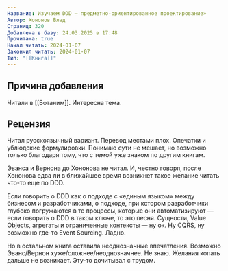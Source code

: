 ```yaml
---
Название: Изучаем DDD – предметно-ориентированное проектирование»
Автор: Хононов Влад
Страниц: 320
Добавлена в базу: 24.03.2025 в 17:48
Прочитана: true
Начал читать: 2024-01-07
Закончил читать: 2024-01-07
Тип: "[[Книга]]"
---
```

## Причина добавления

Читали в [[Ботаним]]. Интересна тема.

## Рецензия

Читал русскоязычный вариант. Перевод местами плох. Опечатки и ублюдские формулировки. Понимаю сути не мешает, но возможно только благодаря тому, что с темой уже знаком по другим книгам.

Эванса и Вернона до Хононова не читал. И, честно говоря, после Хононова едва ли в ближайшее время возникнет такое желание читать что-то еще по DDD.

Если говорить о DDD как о подходе с «единым языком» между бизнесом и разработчиками, о подходе, при котором разработчики глубоко погружаются в те процессы, которые они автоматизируют — если говорить о DDD в таком ключе, то это песня. Сущности, Value Objects, агрегаты и ограниченные контексты — ну ок. Ну CQRS, ну возможно где-то Event Sourcing. Ладно.

Но в остальном книга оставила неоднозначные впечатления. Возможно Эванс/Вернон хуже/сложнее/неоднозначнее. Не знаю. Желания копать дальше не возникает. Эту-то дочитывал с трудом.  